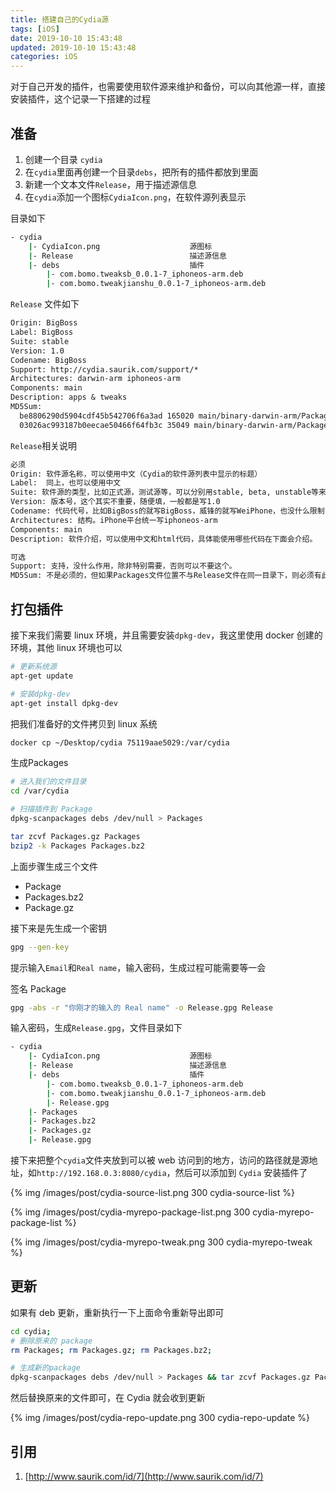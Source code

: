 ```yaml
---
title: 搭建自己的Cydia源
tags: [iOS]
date: 2019-10-10 15:43:48
updated: 2019-10-10 15:43:48
categories: iOS
---
```


对于自己开发的插件，也需要使用软件源来维护和备份，可以向其他源一样，直接安装插件，这个记录一下搭建的过程

<!-- more -->

## 准备

1. 创建一个目录 `cydia`
2. 在`cydia`里面再创建一个目录`debs`，把所有的插件都放到里面
3. 新建一个文本文件`Release`，用于描述源信息
4. 在`cydia`添加一个图标`CydiaIcon.png`，在软件源列表显示

目录如下

```sh
- cydia
    |- CydiaIcon.png                    源图标
    |- Release                          描述源信息
    |- debs                             插件
        |- com.bomo.tweaksb_0.0.1-7_iphoneos-arm.deb
        |- com.bomo.tweakjianshu_0.0.1-7_iphoneos-arm.deb
```

`Release` 文件如下

```txt
Origin: BigBoss
Label: BigBoss
Suite: stable
Version: 1.0
Codename: BigBoss
Support: http://cydia.saurik.com/support/*
Architectures: darwin-arm iphoneos-arm
Components: main
Description: apps & tweaks
MD5Sum:
  be8806290d5904cdf45b542706f6a3ad 165020 main/binary-darwin-arm/Packages
  03026ac993187b0eecae50466f64fb3c 35049 main/binary-darwin-arm/Packages.gz  
```

`Release`相关说明

```txt
必须
Origin: 软件源名称，可以使用中文（Cydia的软件源列表中显示的标题）
Label:  同上，也可以使用中文
Suite: 软件源的类型，比如正式源，测试源等，可以分别用stable, beta, unstable等来表示，一般填stable就可以了
Version: 版本号，这个其实不重要，随便填，一般都是写1.0
Codename: 代码代号，比如BigBoss的就写BigBoss，威锋的就写WeiPhone，也没什么限制，只能用英文
Architectures: 结构。iPhone平台统一写iphoneos-arm
Components: main
Description: 软件介绍，可以使用中文和html代码，具体能使用哪些代码在下面会介绍。

可选
Support: 支持，没什么作用，除非特别需要，否则可以不要这个。
MD5Sum: 不是必须的，但如果Packages文件位置不与Release文件在同一目录下，则必须有此项。另外，如果需要签名Release文件，也必须有这个。关于MD5Sum的格式，在下文也会介绍。
```

## 打包插件

接下来我们需要 linux 环境，并且需要安装`dpkg-dev`，我这里使用 docker 创建的环境，其他 linux 环境也可以

```sh
# 更新系统源
apt-get update

# 安装dpkg-dev
apt-get install dpkg-dev
```

把我们准备好的文件拷贝到 linux 系统

```sh
docker cp ~/Desktop/cydia 75119aae5029:/var/cydia
```

生成Packages

```sh
# 进入我们的文件目录
cd /var/cydia

# 扫描插件到 Package
dpkg-scanpackages debs /dev/null > Packages

tar zcvf Packages.gz Packages
bzip2 -k Packages Packages.bz2
```

上面步骤生成三个文件

* Package
* Packages.bz2
* Package.gz

接下来是先生成一个密钥

```sh
gpg --gen-key
```

提示输入`Email`和`Real name`，输入密码，生成过程可能需要等一会

签名 Package

```sh
gpg -abs -r "你刚才的输入的 Real name" -o Release.gpg Release
```

输入密码，生成`Release.gpg`，文件目录如下

```sh
- cydia
    |- CydiaIcon.png                    源图标
    |- Release                          描述源信息
    |- debs                             插件
        |- com.bomo.tweaksb_0.0.1-7_iphoneos-arm.deb
        |- com.bomo.tweakjianshu_0.0.1-7_iphoneos-arm.deb
        |- Release.gpg
    |- Packages
    |- Packages.bz2
    |- Packages.gz
    |- Release.gpg
```

接下来把整个`cydia`文件夹放到可以被 web 访问到的地方，访问的路径就是源地址，如`http://192.168.0.3:8080/cydia`，然后可以添加到 `Cydia` 安装插件了

{% img /images/post/cydia-source-list.png 300 cydia-source-list %}

{% img /images/post/cydia-myrepo-package-list.png 300 cydia-myrepo-package-list %}

{% img /images/post/cydia-myrepo-tweak.png 300 cydia-myrepo-tweak %}

## 更新

如果有 deb 更新，重新执行一下上面命令重新导出即可

```sh
cd cydia;
# 删除原来的 package
rm Packages; rm Packages.gz; rm Packages.bz2;

# 生成新的package
dpkg-scanpackages debs /dev/null > Packages && tar zcvf Packages.gz Packages && bzip2 -k Packages Packages.bz2
```

然后替换原来的文件即可，在 Cydia 就会收到更新

{% img /images/post/cydia-repo-update.png 300 cydia-repo-update %}

## 引用

1. [http://www.saurik.com/id/7](http://www.saurik.com/id/7)
